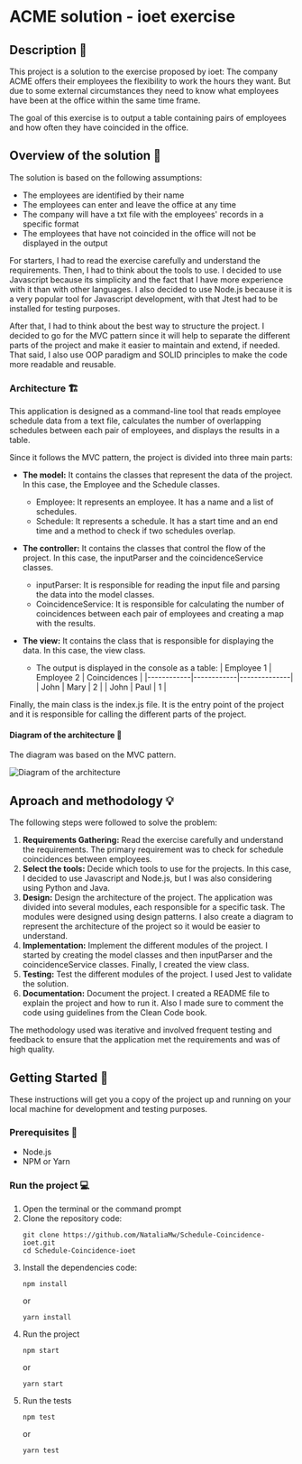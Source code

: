 # ACME solution - ioet exercise
## Description :page_facing_up:
This project is a solution to the exercise proposed by ioet: 
The company ACME offers their employees the flexibility to work the hours they want. But due to some external circumstances they need to know what employees have been at the office within the same time frame.

The goal of this exercise is to output a table containing pairs of employees and how often they have coincided in the office.
## Overview of the solution :mag_right:
The solution is based on the following assumptions:
* The employees are identified by their name
* The employees can enter and leave the office at any time
* The company will have a txt file with the employees' records in a specific format
* The employees that have not coincided in the office will not be displayed in the output

For starters, I had to read the exercise carefully and understand the requirements. Then, I had to think about the tools to use. I decided to use Javascript because its simplicity and the fact that I have more experience with it than with other languages. I also decided to use Node.js because it is a very popular tool for Javascript development, with that Jtest had to be installed for testing purposes.

After that, I had to think about the best way to structure the project. I decided to go for the MVC pattern since it will help to separate the different parts of the project and make it easier to maintain and extend, if needed. That said, I also use OOP paradigm and SOLID principles to make the code more readable and reusable.
### Architecture :building_construction:
This application is designed as a command-line tool that reads employee schedule data from a text file, calculates the number of overlapping schedules between each pair of employees, and displays the results in a table.

Since it follows the MVC pattern, the project is divided into three main parts:
* **The model:** It contains the classes that represent the data of the project. In this case, the Employee and the Schedule classes.
    * Employee: It represents an employee. It has a name and a list of schedules.
    * Schedule: It represents a schedule. It has a start time and an end time and a method to check if two schedules overlap.
  
* **The controller:** It contains the classes that control the flow of the project. In this case, the inputParser and the coincidenceService classes.
  * inputParser: It is responsible for reading the input file and parsing the data into the model classes.
  * CoincidenceService: It is responsible for calculating the number of coincidences between each pair of employees and creating a map with the results. 
* **The view:** It contains the class that is responsible for displaying the data. In this case, the view class.
  * The output is displayed in the console as a table:
    | Employee 1 | Employee 2 | Coincidences |
    |------------|------------|--------------|
    | John       | Mary       | 2            |
    | John       | Paul       | 1            |
  
Finally, the main class is the index.js file. It is the entry point of the project and it is responsible for calling the different parts of the project.

#### Diagram of the architecture :triangular_ruler:
The diagram was based on the MVC pattern.

![Diagram of the architecture](https://user-images.githubusercontent.com/67672070/224466872-5d5ff06e-fb56-45eb-8260-039195d795e9.png)


## Aproach and methodology :bulb:
The following steps were followed to solve the problem:
1. **Requirements Gathering:** Read the exercise carefully and understand the requirements. The primary requirement was to check for schedule coincidences between employees.
2. **Select the tools:** Decide which tools to use for the projects. In this case, I decided to use Javascript and Node.js, but I was also considering using Python and Java.
3. **Design:** Design the architecture of the project. The application was divided into several modules, each responsible for a specific task. The modules were designed using design patterns. I also create a diagram to represent the architecture of the project so it would be easier to understand.
4. **Implementation:** Implement the different modules of the project. I started by creating the model classes and then inputParser and the coincidenceService classes. Finally, I created the view class.
1.  **Testing:** Test the different modules of the project. I used Jest to validate the solution.
2.  **Documentation:** Document the project. I created a README file to explain the project and how to run it. Also I made sure to comment the code using guidelines from the Clean Code book.

The methodology used was iterative and involved frequent testing and feedback to ensure that the application met the requirements and was of high quality.
## Getting Started :rocket:
These instructions will get you a copy of the project up and running on your local machine for development and testing purposes.
### Prerequisites :wrench:
* Node.js
* NPM or Yarn

### Run the project :computer:

1. Open the terminal or the command prompt
2. Clone the repository
   code:
    ```
    git clone https://github.com/NataliaMw/Schedule-Coincidence-ioet.git
    cd Schedule-Coincidence-ioet
    ```
3. Install the dependencies
   code:
    ```
    npm install
    ```
    or
    ```
    yarn install
    ```
4. Run the project
    ```
    npm start
    ```
    or
    ```
    yarn start
    ```
5. Run the tests
    ```
    npm test
    ```
    or
    ```
    yarn test
    ```